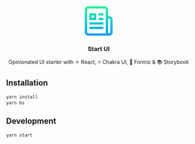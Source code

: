 <!-- PROJECT LOGO -->
<br />
<p align="center">
  <a href="https://github.com/ivan-dalmet/start-ui">
    <img src="images/logo.png" alt="Start UI logo" width="80" height="80">
  </a>

  <h3 align="center">Start UI</h3>

  <p align="center">
    Opinionated UI starter with ⚛️ React, ⚡️ Chakra UI, 🐜 Formiz & 📚 Storybook
    <br />
    <!-- <a href="https://github.com/ivan-dalmet/start-ui"><strong>Explore the docs »</strong></a>
    <br />
    <br />
    <a href="https://github.com/ivan-dalmet/start-ui">View Demo</a>
    ·
    <a href="https://github.com/ivan-dalmet/start-ui/issues">Report Bug</a>
    ·
    <a href="https://github.com/ivan-dalmet/start-ui/issues">Request Feature</a> -->
  </p>
</p>

## Installation

```
yarn install
yarn bs
```

## Development

```
yarn start
```